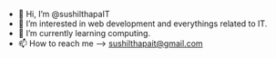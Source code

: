 - 👋 Hi, I’m @sushilthapaIT
- 👀 I’m interested in web development and everythings related to IT.
- 🌱 I’m currently learning computing.
- 📫 How to reach me --> sushilthapait@gmail.com

<!---
sushilthapaIT/sushilthapaIT is a ✨ special ✨ repository because its `README.md` (this file) appears on your GitHub profile.
You can click the Preview link to take a look at your changes.
--->

